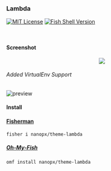 ### Lambda

[![MIT License](https://img.shields.io/badge/license-MIT-007EC7.svg?style=flat-square)](/LICENSE)
[![Fish Shell Version](https://img.shields.io/badge/fish-v2.2.0-007EC7.svg?style=flat-square)](http://fishshell.com)

<br/>

#### Screenshot

<p align="center">
<img src="https://raw.githubusercontent.com/hasanozgan/theme-lambda/master/screenshot.png">
</p>

###### Added VirtualEnv Support
![preview](http://i.imgur.com/fWurs47.png)


#### Install

#### [Fisherman]

```fish
fisher i nanopx/theme-lambda
```

##### [Oh-My-Fish]

```fish
omf install nanopx/theme-lambda
```

[Fisherman]: https://github.com/fisherman/fisherman
[Oh-My-Fish]: https://github.com/oh-my-fish/oh-my-fish
